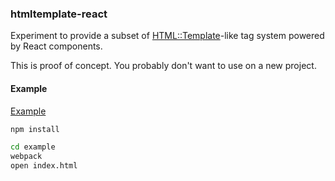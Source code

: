 ### htmltemplate-react

Experiment to provide a subset of [HTML::Template](http://search.cpan.org/~samtregar/HTML-Template-2.6/Template.pm)-like tag system powered by React components.

This is proof of concept. You probably don't want to use on a new project.

#### Example

[Example](example/index.js)

```bash
npm install

cd example
webpack
open index.html
```
